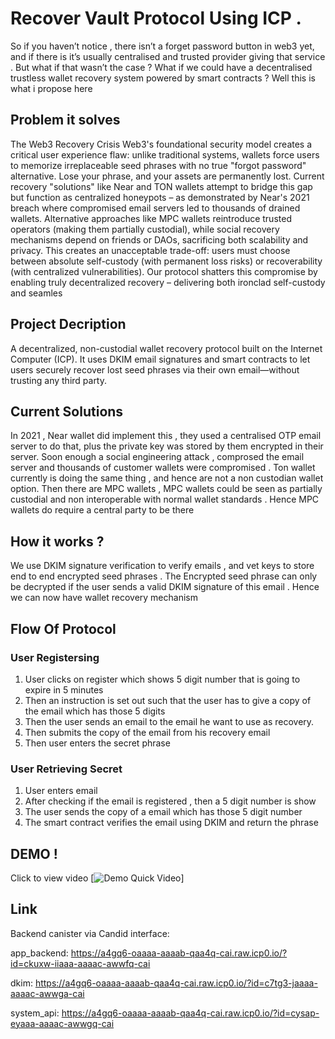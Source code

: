 # Recover Vault Protocol Using ICP .
So if you haven’t notice , there isn’t a forget password button in web3 yet, and if there is it’s usually centralised
and trusted provider giving that service . But what if that wasn’t the case ? What if we could have a
decentralised trustless wallet recovery system powered by smart contracts ? Well this is what i propose here 

## Problem it solves
The Web3 Recovery Crisis Web3's foundational security model creates a critical user experience flaw: unlike traditional systems, wallets force users to memorize irreplaceable seed phrases with no true "forgot password" alternative. Lose your phrase, and your assets are permanently lost. Current recovery "solutions" like Near and TON wallets attempt to bridge this gap but function as centralized honeypots – as demonstrated by Near's 2021 breach where compromised email servers led to thousands of drained wallets. Alternative approaches like MPC wallets reintroduce trusted operators (making them partially custodial), while social recovery mechanisms depend on friends or DAOs, sacrificing both scalability and privacy. This creates an unacceptable trade-off: users must choose between absolute self-custody (with permanent loss risks) or recoverability (with centralized vulnerabilities). Our protocol shatters this compromise by enabling truly decentralized recovery – delivering both ironclad self-custody and seamles

## Project Decription
A decentralized, non-custodial wallet recovery protocol built on the Internet Computer (ICP). It uses DKIM email signatures and smart contracts to let users securely recover lost seed phrases via their own email—without trusting any third party.

## Current Solutions 
In 2021 , Near wallet did implement this , they used a centralised OTP email server to do that, plus the private
key was stored by them encrypted in their server. Soon enough a social engineering attack , comprosed the
email server and thousands of customer wallets were compromised . Ton wallet currently is doing the same
thing , and hence are not a non custodian wallet option. Then there are MPC wallets , MPC wallets could be
seen as partially custodial and non interoperable with normal wallet standards . Hence MPC wallets do require
a central party to be there

## How it works ?
We use DKIM signature verification to verify emails , and vet keys to store end to end encrypted seed phrases
. The Encrypted seed phrase can only be decrypted if the user sends a valid DKIM signature of this email .
Hence we can now have wallet recovery mechanism
## Flow Of Protocol
### User Registersing 
1. User clicks on register which shows 5 digit number that is going to expire in 5 minutes
2. Then an instruction is set out such that the user has to give a copy of the email which has those 5 digits
3. Then the user sends an email to the email he want to use as recovery.
4. Then submits the copy of the email from his recovery email
5. Then user enters the secret phrase
### User Retrieving Secret
1. User enters email
2. After checking if the email is registered , then a 5 digit number is show
3. The user sends the copy of a email which has those 5 digit number
4. The smart contract verifies the email using DKIM and return the phrase

## DEMO !
Click to view video
[![Demo Quick Video ](https://youtu.be/Bc1x_d5B6ro)]

## Link
Backend canister via Candid interface:

app_backend: https://a4gq6-oaaaa-aaaab-qaa4q-cai.raw.icp0.io/?id=ckuxw-iiaaa-aaaac-awwfq-cai

dkim: https://a4gq6-oaaaa-aaaab-qaa4q-cai.raw.icp0.io/?id=c7tg3-jaaaa-aaaac-awwga-cai

system_api: https://a4gq6-oaaaa-aaaab-qaa4q-cai.raw.icp0.io/?id=cysap-eyaaa-aaaac-awwgq-cai


